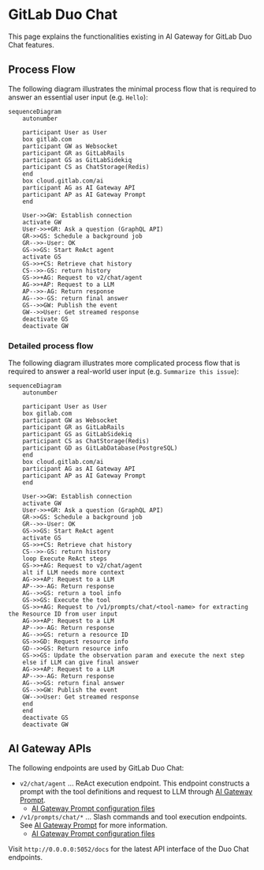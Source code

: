 # GitLab Duo Chat

This page explains the functionalities existing in AI Gateway for GitLab Duo Chat features.

## Process Flow

The following diagram illustrates the minimal process flow that is required to answer an essential user input (e.g. `Hello`):

```mermaid
sequenceDiagram
    autonumber

    participant User as User
    box gitlab.com
    participant GW as Websocket
    participant GR as GitLabRails
    participant GS as GitLabSidekiq
    participant CS as ChatStorage(Redis)
    end
    box cloud.gitlab.com/ai
    participant AG as AI Gateway API
    participant AP as AI Gateway Prompt
    end

    User->>GW: Establish connection
    activate GW
    User->>+GR: Ask a question (GraphQL API)
    GR->>GS: Schedule a background job
    GR-->>-User: OK
    GS->>GS: Start ReAct agent
    activate GS
    GS->>+CS: Retrieve chat history
    CS-->>-GS: return history
    GS->>+AG: Request to v2/chat/agent
    AG->>+AP: Request to a LLM
    AP-->>-AG: Return response
    AG-->>-GS: return final answer
    GS-->>GW: Publish the event
    GW-->>User: Get streamed response
    deactivate GS
    deactivate GW
```

### Detailed process flow

The following diagram illustrates more complicated process flow that is required to answer a real-world user input (e.g. `Summarize this issue`):

```mermaid
sequenceDiagram
    autonumber

    participant User as User
    box gitlab.com
    participant GW as Websocket
    participant GR as GitLabRails
    participant GS as GitLabSidekiq
    participant CS as ChatStorage(Redis)
    participant GD as GitLabDatabase(PostgreSQL)
    end
    box cloud.gitlab.com/ai
    participant AG as AI Gateway API
    participant AP as AI Gateway Prompt
    end

    User->>GW: Establish connection
    activate GW
    User->>+GR: Ask a question (GraphQL API)
    GR->>GS: Schedule a background job
    GR-->>-User: OK
    GS->>GS: Start ReAct agent
    activate GS
    GS->>+CS: Retrieve chat history
    CS-->>-GS: return history
    loop Execute ReAct steps
    GS->>+AG: Request to v2/chat/agent
    alt if LLM needs more context
    AG->>+AP: Request to a LLM
    AP-->>-AG: Return response
    AG-->>GS: return a tool info
    GS->>GS: Execute the tool
    GS->>+AG: Request to /v1/prompts/chat/<tool-name> for extracting the Resource ID from user input
    AG->>+AP: Request to a LLM
    AP-->>-AG: Return response
    AG-->>GS: return a resource ID
    GS->>GD: Request resource info
    GD-->>GS: Return resource info
    GS->>GS: Update the observation param and execute the next step
    else if LLM can give final answer
    AG->>+AP: Request to a LLM
    AP-->>-AG: Return response
    AG-->>GS: return final answer
    GS-->>GW: Publish the event
    GW-->>User: Get streamed response
    end
    end
    deactivate GS
    deactivate GW
```

## AI Gateway APIs

The following endpoints are used by GitLab Duo Chat:

- `v2/chat/agent` ... ReAct execution endpoint. This endpoint constructs a prompt with the tool definitions and request to LLM through [AI Gateway Prompt](./aigw_prompt_registry.md).
  - [AI Gateway Prompt configuration files](https://gitlab.com/gitlab-org/modelops/applied-ml/code-suggestions/ai-assist/-/tree/main/ai_gateway/prompts/definitions/chat/react?ref_type=heads)
- `/v1/prompts/chat/*` ... Slash commands and tool execution endpoints. See [AI Gateway Prompt](./aigw_prompt_registry.md) for more information.
  - [AI Gateway Prompt configuration files](https://gitlab.com/gitlab-org/modelops/applied-ml/code-suggestions/ai-assist/-/tree/main/ai_gateway/prompts/definitions/chat?ref_type=heads)

Visit `http://0.0.0.0:5052/docs` for the latest API interface of the Duo Chat endpoints.
